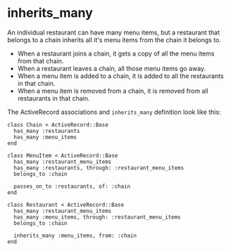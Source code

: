 inherits_many
=============

An individual restaurant can have many menu items, but a restaurant that belongs to a chain inherits all it's menu items from the chain it belongs to.

 * When a restaurant joins a chain, it gets a copy of all the menu items from that chain.
 * When a restaurant leaves a chain, all those menu items go away.
 * When a menu item is added to a chain, it is added to all the restaurants in that chain.
 * When a menu item is removed from a chain, it is removed from all restaurants in that chain.

The ActiveRecord associations and `inherits_many` definition look like this:
 
    class Chain < ActiveRecord::Base
      has_many :restaurants
      has_many :menu_items
    end

    class MenuItem < ActiveRecord::Base
      has_many :restaurant_menu_items
      has_many :restaurants, through: :restaurant_menu_items
      belongs_to :chain

      passes_on_to :restaurants, of: :chain
    end

    class Restaurant < ActiveRecord::Base
      has_many :restaurant_menu_items
      has_many :menu_items, through: :restaurant_menu_items
      belongs_to :chain

      inherits_many :menu_items, from: :chain
    end
